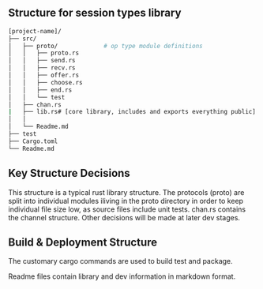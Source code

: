 
## Structure for session types library

```bash
[project-name]/
├── src/                    
│   ├── proto/             # op type module definitions
│   │   ├── proto.rs
│   │   ├── send.rs
│   │   ├── recv.rs
│   │   ├── offer.rs
│   │   ├── choose.rs
│   │   ├── end.rs
│   │   └── test
│   ├── chan.rs
|   ├── lib.rs# [core library, includes and exports everything public]
│   │
│   └── Readme.md       
├── test
├── Cargo.toml         
└── Readme.md          
```

## Key Structure Decisions

This structure is a typical rust library structure. The protocols (proto) are split into individual modules iliving in the proto directory in order to keep individual file size low, as source files include unit tests. chan.rs contains the channel structure. Other decisions will be made at later dev stages.


## Build & Deployment Structure

The customary cargo commands are used to build test and package.

Readme files contain library and dev information in markdown format.